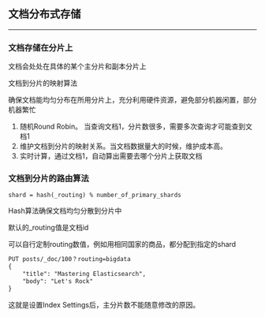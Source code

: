 ## 文档分布式存储
-----

### 文档存储在分片上

文档会处处在具体的某个主分片和副本分片上

文档到分片的映射算法

确保文档能均匀分布在所用分片上，充分利用硬件资源，避免部分机器闲置，部分机器繁忙

1. 随机Round Robin。 当查询文档1，分片数很多，需要多次查询才可能查到文档1
1. 维护文档到分片的映射关系。当文档数据量大的时候，维护成本高。
1. 实时计算，通过文档1，自动算出需要去哪个分片上获取文档

### 文档到分片的路由算法

```text
shard = hash(_routing) % number_of_primary_shards
```

Hash算法确保文档均匀分散到分片中

默认的_routing值是文档id

可以自行定制routing数值，例如用相同国家的商品，都分配到指定的shard

```html
PUT posts/_doc/100？routing=bigdata
{
    "title": "Mastering Elasticsearch",
    "body": "Let's Rock"
}
```

这就是设置Index Settings后，主分片数不能随意修改的原因。

